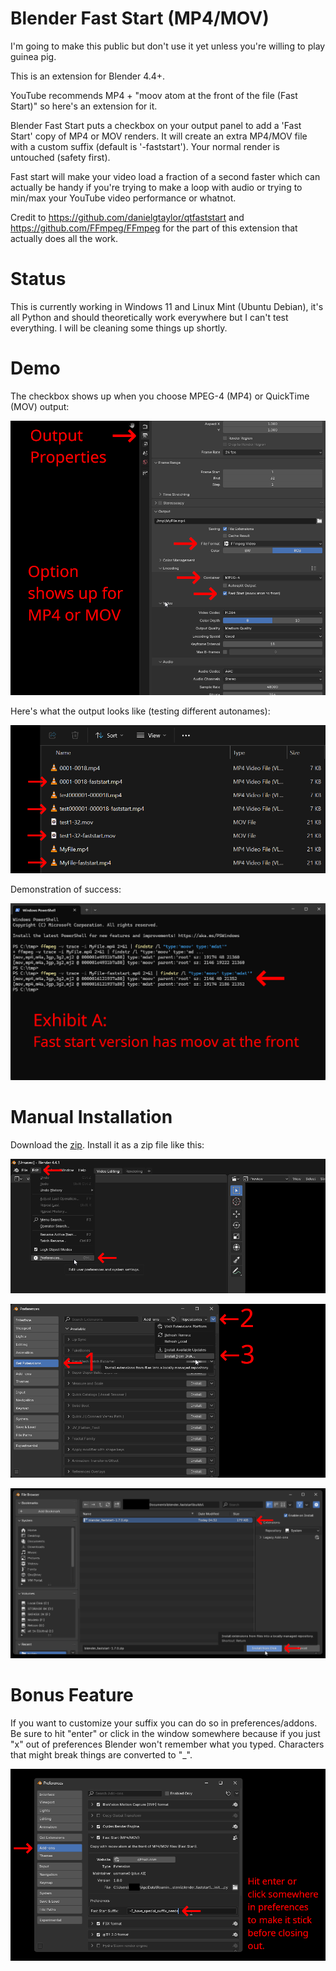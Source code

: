 # Blender Fast Start (MP4/MOV)
I'm going to make this public but don't use it yet unless you're willing to play guinea pig. 

This is an extension for Blender 4.4+. 

YouTube recommends MP4 + "moov atom at the front of the file (Fast Start)" so here's an extension for it. 

Blender Fast Start puts a checkbox on your output panel to add a 'Fast Start' copy of MP4 or MOV renders. It will create an extra MP4/MOV file with a custom suffix (default is '-faststart').  Your normal render is untouched (safety first).  

Fast start will make your video load a fraction of a second faster which can actually be handy if you're trying to make a loop with audio or trying to min/max your YouTube video performance or whatnot.

Credit to https://github.com/danielgtaylor/qtfaststart and https://github.com/FFmpeg/FFmpeg for the part of this extension that actually does all the work.

 # Status
 This is currently working in Windows 11 and Linux Mint (Ubuntu Debian), it's all Python and should theoretically work everywhere but I can't test everything.  I will be cleaning some things up shortly.

 # Demo
 The checkbox shows up when you choose MPEG-4 (MP4) or QuickTime (MOV) output:
 
 ![Find it](./examples/faststart_findit.png)
 
 Here's what the output looks like (testing different autonames):
 
 ![Filenames](./examples/faststart_filenames.png)
 
 Demonstration of success:
 
 ![Demo](./examples/faststart_ffmpeg.png)

 # Manual Installation
 
 Download the [zip](https://github.com/usrname0/blender_faststart/blob/c3f3f54a7823aa7bad27ec978637dae3640abfb9/builds/blender_faststart-1.8.0.zip). Install it as a zip file like this:
 
 ![Manual Install 1](./examples/faststart_install1.png)
 
 ![Manual Install 2](./examples/faststart_install2.png)
 
 ![Manual Install 3](./examples/faststart_install3.png)

# Bonus Feature

If you want to customize your suffix you can do so in preferences/addons.  Be sure to hit "enter" or click in the window somewhere because if you just "x" out of preferences Blender won't remember what you typed.  Characters that might break things are converted to "_".
 
 ![Custom Suffix](./examples/faststart_preferences.png)
